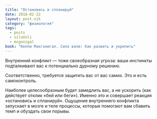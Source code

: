```yaml
---
title: "Остановись и спланируй"
date: 2018-02-22
layout: post.njk
category: "физиология"
tags:
  - posts
  - silaVoli
  - mcgonigal
book: "Келли Макгонигал. Сила воли: Как развить и укрепить"
---
```


Внутренний конфликт — тоже своеобразная угроза: ваши инстинкты подталкивают вас к потенциально дурному решению.

Соответственно, требуется защитить вас от вас самих. Это и есть самоконтроль.

Наиболее целесообразным будет замедлить вас, а не ускорить (как действует отклик «бей или беги»). Именно это и совершает реакция «остановись и спланируй». Ощущение внутреннего конфликта запускает в мозге и теле процессы, которые помогают вам сбавить темп и обуздать свои порывы.
